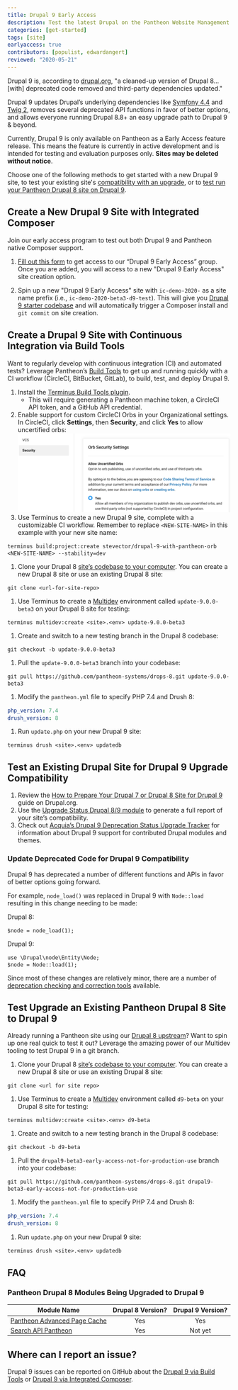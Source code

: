 ```yaml
---
title: Drupal 9 Early Access
description: Test the latest Drupal on the Pantheon Website Management Platform.
categories: [get-started]
tags: [site]
earlyaccess: true
contributors: [populist, edwardangert]
reviewed: "2020-05-21"
---
```


Drupal 9 is, according to [drupal.org](https://www.drupal.org/docs/understanding-drupal/drupal-9-resources), "a cleaned-up version of Drupal 8... \[with] deprecated code removed and third-party dependencies updated."

Drupal 9 updates Drupal’s underlying dependencies like [Symfony 4.4](https://symfony.com/releases/4.4) and [Twig 2](https://twig.symfony.com/doc/2.x/index.html), removes several deprecated API functions in favor of better options, and allows everyone running Drupal 8.8+ an easy upgrade path to Drupal 9 & beyond.

<Alert title="Warning" type="danger">

Currently, Drupal 9 is only available on Pantheon as a Early Access feature release. This means the feature is currently in active development and is intended for testing and evaluation purposes only. **Sites may be deleted without notice**.

</Alert>

Choose one of the following methods to get started with a new Drupal 9 site, to test your existing site's [compatibility with an upgrade](#test-an-existing-drupal-site-for-drupal-9-upgrade-compatibility), or to [test run your Pantheon Drupal 8 site on Drupal 9](#test-upgrade-an-existing-pantheon-drupal-8-site-to-drupal-9).

## Create a New Drupal 9 Site with Integrated Composer

Join our early access program to test out both Drupal 9 and Pantheon native Composer support.

1. [Fill out this form](https://docs.google.com/forms/d/1lahWKMT2VHXfr9hg15VIQY2Kn6z_j77o7Te6hZqsNgw) to get access to our “Drupal 9 Early Access” group. Once you are added, you will access to a new "Drupal 9 Early Access" site creation option.

1. Spin up a new "Drupal 9 Early Access" site with `ic-demo-2020-` as a site name prefix (i.e., `ic-demo-2020-beta3-d9-test`). This will give you [Drupal 9 starter codebase](https://github.com/stevector/drupal-9-project) and will automatically trigger a Composer install and `git commit` on site creation.

## Create a Drupal 9 Site with Continuous Integration via Build Tools

Want to regularly develop with continuous integration (CI) and automated tests? Leverage Pantheon’s [Build Tools](/guides/build-tools) to get up and running quickly with a CI workflow (CircleCI, BitBucket, GitLab), to build, test, and deploy Drupal 9.

1. Install the [Terminus Build Tools plugin](https://github.com/pantheon-systems/terminus-build-tools-plugin).
   - This will require generating a Pantheon machine token, a CircleCI API token, and a GitHub API credential.
1. Enable support for custom CircleCI Orbs in your Organizational settings. In CircleCI, click **Settings**, then **Security**, and click **Yes** to allow uncertified orbs:
   ![Allow Uncertified Orbs in CircleCI](../images/circleci/circleci-allow-uncertified-orbs.png)
1. Use Terminus to create a new Drupal 9 site, complete with a customizable CI workflow. Remember to replace `<NEW-SITE-NAME>` in this example with your new site name:

  ```bash{promptUser: user}
  terminus build:project:create stevector/drupal-9-with-pantheon-orb <NEW-SITE-NAME> --stability=dev
  ```

1. Clone your Drupal 8 [site’s codebase to your computer](https://pantheon.io/docs/local-development#get-the-code). You can create a new Drupal 8 site or use an existing Drupal 8 site:

  ```bash{promptUser: user}
  git clone <url-for-site-repo>
  ```

1. Use Terminus to create a [Multidev](/multidev) environment called `update-9.0.0-beta3` on your Drupal 8 site for testing:

  ```bash{promptUser: user}
  terminus multidev:create <site>.<env> update-9.0.0-beta3
  ```

1. Create and switch to a new testing branch in the Drupal 8 codebase:

  ```bash{promptUser: user}
  git checkout -b update-9.0.0-beta3
  ```

1. Pull the `update-9.0.0-beta3` branch into your codebase:

  ```bash{promptUser: user}
  git pull https://github.com/pantheon-systems/drops-8.git update-9.0.0-beta3
  ```

1. Modify the `pantheon.yml` file to specify PHP 7.4 and Drush 8:

  ```yaml:title=pantheon.yml
  php_version: 7.4
  drush_version: 8
  ```

1. Run `update.php` on your new Drupal 9 site:

  ```bash{promptUser: user}
  terminus drush <site>.<env> updatedb
  ```

## Test an Existing Drupal Site for Drupal 9 Upgrade Compatibility

1. Review the [How to Prepare Your Drupal 7 or Drupal 8 Site for Drupal 9](https://www.drupal.org/docs/9/how-to-prepare-your-drupal-7-or-8-site-for-drupal-9) guide on Drupal.org.
1. Use the [Upgrade Status Drupal 8/9 module](https://www.drupal.org/project/upgrade_status) to generate a full report of your site’s compatibility.
1. Check out [Acquia’s Drupal 9 Deprecation Status Upgrade Tracker](https://dev.acquia.com/drupal9/deprecation_status) for information about Drupal 9 support for contributed Drupal modules and themes.

### Update Deprecated Code for Drupal 9 Compatibility

Drupal 9 has deprecated a number of different functions and APIs in favor of better options going forward.

For example, `node_load()` was replaced in Drupal 9 with `Node::load` resulting in this change needing to be made:

Drupal 8:

```none
$node = node_load(1);
```

Drupal 9:

```none
use \Drupal\node\Entity\Node;
$node = Node::load(1);
```

Since most of these changes are relatively minor, there are a number of [deprecation checking and correction tools](https://www.drupal.org/docs/9/how-to-prepare-your-drupal-7-or-8-site-for-drupal-9/deprecation-checking-and-correction-tools) available.

## Test Upgrade an Existing Pantheon Drupal 8 Site to Drupal 9

Already running a Pantheon site using our [Drupal 8 upstream](https://github.com/pantheon-systems/drops-8)? Want to spin up one real quick to test it out? Leverage the amazing power of our Multidev tooling to test Drupal 9 in a git branch.

1. Clone your Drupal 8 [site’s codebase to your computer](https://pantheon.io/docs/local-development#get-the-code). You can create a new Drupal 8 site or use an existing Drupal 8 site:

  ```bash{promptUser: user}
  git clone <url for site repo>
  ```

1. Use Terminus to create a [Multidev](/multidev) environment called `d9-beta` on your Drupal 8 site for testing:

  ```bash{promptUser: user}
  terminus multidev:create <site>.<env> d9-beta
  ```

1. Create and switch to a new testing branch in the Drupal 8 codebase:

  ```bash{promptUser: user}
  git checkout -b d9-beta
  ```

1. Pull the `drupal9-beta3-early-access-not-for-production-use` branch into your codebase:

  ```bash{promptUser: user}
  git pull https://github.com/pantheon-systems/drops-8.git drupal9-beta3-early-access-not-for-production-use
  ```

1. Modify the `pantheon.yml` file to specify PHP 7.4 and Drush 8:

  ```yaml:title=pantheon.yml
  php_version: 7.4
  drush_version: 8
  ```

1. Run `update.php` on your new Drupal 9 site:

  ```bash{promptUser: user}
  terminus drush <site>.<env> updatedb
  ```

## FAQ

### Pantheon Drupal 8 Modules Being Upgraded to Drupal 9

| Module Name                                                                                 | Drupal 8 Version? | Drupal 9 Version? |
|---------------------------------------------------------------------------------------------|:-----------:|:-----------:|
| [Pantheon Advanced Page Cache](https://www.drupal.org/project/pantheon_advanced_page_cache) |     Yes     |     Yes     |
| [Search API Pantheon](https://www.drupal.org/project/search_api_pantheon)                   |     Yes     |   Not yet   |

## Where can I report an issue?

Drupal 9 issues can be reported on GitHub about the [Drupal 9 via Build Tools](https://github.com/stevector/drupal-9-with-pantheon-orb/issues) or [Drupal 9 via Integrated Composer](https://github.com/stevector/drupal-9-project/issues).
